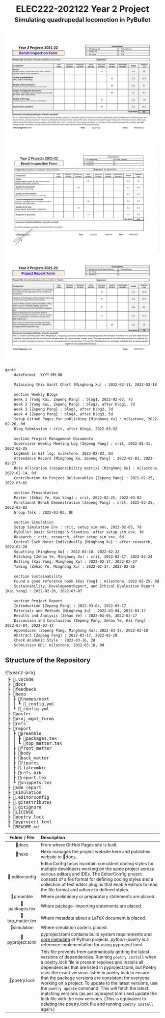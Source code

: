 <h1 align="center">
  ELEC222-202122 Year 2 Project<br>
  <sub><sup>Simulating quadrupedal locomotion in PyBullet</sup></sub>
</h1>

![feedback of bench inspection from supervisor](feedback/bench_inspection/supervisor.pdf.jpg)
![feedback of bench inspection from assessor](feedback/bench_inspection/assessor.pdf.jpg)
![feedback of bench inspection from supervisor](feedback/proj_report/supervisor.pdf.jpg)

```mermaid
gantt
    dateFormat  YYYY-MM-DD

    Mataining this Gantt Chart [Minghong Xu] : 2022-02-11, 2022-03-18

    section Weekly Blogs
    Week 1 [Yang Kai, Zepeng Pang] : blog1, 2022-02-03, 7d
    Week 2 [Yang Kai, Zepeng Pang] : blog2, after blog1, 7d
    Week 3 [Zepeng Pang] : blog3, after blog2, 7d
    Week 4 [Zepeng Pang] : blog4, after blog3, 5d
    Setup GitHub Pages for publishing [Minghong Xu] : milestone, 2022-02-26, 0d
    Blog Submission : crit, after blog4, 2022-03-02

    section Project Management Documents
    Supervisor Weekly Meeting Log [Zepeng Pang] : crit, 2022-01-31, 2022-02-25
    LogBook is Git log: milestone, 2022-02-03, 0d
    Attendance Record [Minghong Xu, Zepeng Pang] : 2022-02-03, 2022-02-27
    Role Allocation (responsibility matrix) [Minghong Xu] : milestone, 2022-02-14, 0d
    Contribution to Project Deliverables [Zepeng Pang] : 2022-02-25, 2022-03-02

    section Presentation
    Poster [Zehao Ye, Kai Yang] : crit, 2022-02-25, 2022-03-02
    Functional Bench Demonstration [Zepeng Pang] : crit, 2022-02-25, 2022-03-02
    Group Talk : 2022-03-03, 8h

    section Simulation
    Setup Simulation Env : crit, setup_sim_env, 2022-02-03, 7d
    PyBullet Basic Settings & Standing :after setup_sim_env, 3d
    Research : crit, research, after setup_sim_env, 6d
    Control Each Motor Individually [Minghong Xu] : after research, 2022-02-20
    Squatting [Minghong Xu] : 2022-02-18, 2022-02-22
    Pitching [Zehao Ye, Minghong Xu] : crit, 2022-02-17, 2022-02-24
    Rolling [Kai Yang, Minghong Xu] : 2022-02-17, 2022-02-27
    Yawing [Zehao Ye, Minghong Xu] : 2022-02-17, 2022-02-26

    section Sustainability
    Found a good reference book [Kai Yang] : milestone, 2022-02-25, 0d
    Sustainability, DevelopmentReport, and Ethical Evaluation Report [Kai Yang] : 2022-02-26, 2022-03-07

    section Project Report
    Introduction [Zepeng Pang] : 2022-03-04, 2022-03-17
    Materials and Methods [Minghong Xu] : 2022-03-04, 2022-03-17
    Results and Analysis [Zehao Ye] : 2022-03-04, 2022-03-17
    Discussion and Conclusions [Zepeng Pang, Zehao Ye, Kai Yang] : 2022-03-04, 2022-03-17
    Appendices [Zepeng Pang, Minghong Xu]: 2022-03-17, 2022-03-18
    Abstract [Zepeng Pang] : 2022-03-17, 2022-03-18
    Check Academic Style : 2022-03-16, 2d
    Submission DDL: milestone, 2022-03-18, 0d
```

## Structure of the Repository

<pre>
📦year2-proj
 ┣ 📂.vscode
 ┣ 📂docs
 ┣ 📂feedback
 ┣ 📂hexo
 ┃ ┣ 📂themes/next
 ┃ ┃ ┗ 📜_config.yml
 ┃ ┗ 📜_config.yml
 ┣ 📂poster
 ┣ 📂proj_mgmt_forms
 ┣ 📂refs
 ┣ 📂report
 ┃ ┣ 📂preamble
 ┃ ┃ ┣ 📜packages.tex
 ┃ ┃ ┗ 📜top_matter.tex
 ┃ ┣ 📂front_matter
 ┃ ┣ 📂body
 ┃ ┣ 📂back_matter
 ┃ ┣ 📂figures
 ┃ ┣ 📜.latexmkrc
 ┃ ┣ 📜refs.bib
 ┃ ┣ 📜report.tex
 ┃ ┗ 📜snippets.tex
 ┣ 📂sde_report
 ┣ 📂simulation
 ┣ 📜.editorconfig
 ┣ 📜.gitattributes
 ┣ 📜.gitignore
 ┣ 📜LICENSE
 ┣ 📜poetry.lock
 ┣ 📜pyproject.toml
 ┗ 📜README.md
</pre>

Folder / File | Description
:---: | :---
📂docs | From where GitHub Pages site is built.
📂hexo | Hexo manages the project website here and publishes website to 📂docs.
📜.editorconfig | EditorConfig helps maintain consistent coding styles for multiple developers working on the same project across various editors and IDEs. The EditorConfig project consists of a file format for defining coding styles and a collection of text editor plugins that enable editors to read the file format and adhere to defined styles.
📂preamble | Where preliminary or preparatory statements are placed.
📜packages.tex | Where package-importing statements are placed.
📜top_matter.tex | Where metadata about a LaTeX document is placed.
📂simulation | Where simulation code is placed.
📜pyproject.toml | pyproject.toml contains build system requirements and [core metadata](https://packaging.python.org/en/latest/specifications/core-metadata/) of Python projects. *python-poetry* is a reference implementation for using pyproject.toml.
📜poetry.lock | This file prevents from automatically getting the latest versions of dependencies. Running `poetry install` when a poetry.lock file is present resolves and installs all dependencies that are listed in pyproject.toml, but Poetry uses the exact versions listed in poetry.lock to ensure that the package versions are consistent for everyone working on a project. To update to the latest versions, use the `poetry update` command. This will fetch the latest matching versions (as per pyproject.toml) and update the lock file with the new versions. (This is equivalent to deleting the poetry.lock file and running `poetry install` again.)
